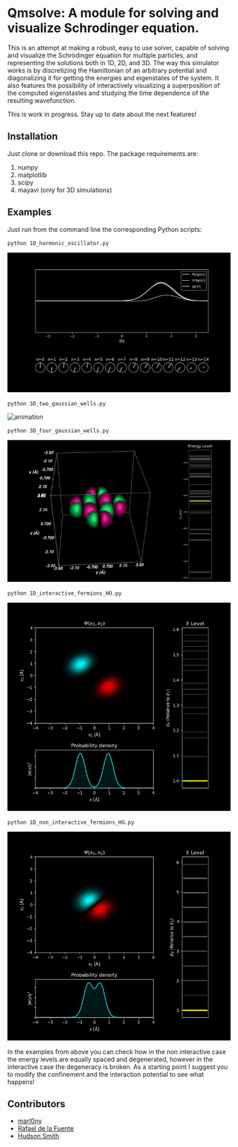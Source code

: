 # Qmsolve: A module for solving and visualize Schrodinger equation.

This is an attempt at making a robust, easy to use solver, capable of solving and visualize the Schrödinger equation for multiple particles, and representing the solutions both in 1D, 2D, and 3D.
The way this simulator works is by discretizing the Hamiltonian of an arbitrary potential and diagonalizing it for getting the energies and eigenstates of the system. It also features the possibility of interactively visualizing a superposition of the computed eigenstastes and studying the time dependence of the resulting wavefunction.


This is work in progress. Stay up to date about the next features!

## Installation

Just clone or download this repo.
The package requirements are:

1. numpy
2. matplotlib
3. scipy
4. mayavi (only for 3D simulations)

## Examples

Just run from the command line the corresponding Python scripts:

```
python 1D_harmonic_oscillator.py
```

![animation](/images/1D_harmonic_oscillator.gif)

```
python 3D_two_gaussian_wells.py
```

![animation](/images/3D_two_gaussian_wells.gif)

```
python 3D_four_gaussian_wells.py
```

![animation](/images/3D_four_gaussian_wells.gif)

```
python 1D_interactive_fermions_HO.py
```

![animation](/images/1D_interactive_fermions.gif)

```
python 1D_non_interactive_fermions_HO.py
```

![animation](/images/1D_non_interactive_fermions.gif)

In the examples from above you can check how in the non interactive case the energy levels are equally spaced and degenerated, however in the interactive case the degeneracy is broken.
As a starting point I suggest you to modify the confinement and the interaction potential to see what happens!

## Contributors

- [marl0ny](https://github.com/marl0ny)
- [Rafael de la Fuente](https://github.com/rafael-fuente)
- [Hudson Smith](https://github.com/dhudsmith)
